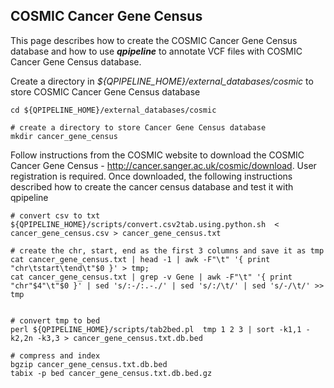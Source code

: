 
## COSMIC Cancer Gene Census

This page describes how to create the COSMIC Cancer Gene Census database and how to use **_qpipeline_** to annotate VCF files with COSMIC Cancer Gene Census database.


Create a directory in *${QPIPELINE_HOME}/external_databases/cosmic* to store COSMIC Cancer Gene Census database
```
cd ${QPIPELINE_HOME}/external_databases/cosmic

# create a directory to store Cancer Gene Census database
mkdir cancer_gene_census
```
Follow instructions from the COSMIC website to download the COSMIC Cancer Gene Census - http://cancer.sanger.ac.uk/cosmic/download. User registration is required. 
Once downloaded, the following instructions described how to create the cancer census database and test it with qpipeline

```
# convert csv to txt 
${QPIPELINE_HOME}/scripts/convert.csv2tab.using.python.sh  < cancer_gene_census.csv > cancer_gene_census.txt

# create the chr, start, end as the first 3 columns and save it as tmp 
cat cancer_gene_census.txt | head -1 | awk -F"\t" '{ print "chr\tstart\tend\t"$0 }' > tmp;
cat cancer_gene_census.txt | grep -v Gene | awk -F"\t" '{ print "chr"$4"\t"$0 }' | sed 's/:-/:.-./' | sed 's/:/\t/' | sed 's/-/\t/' >> tmp


# convert tmp to bed 
perl ${QPIPELINE_HOME}/scripts/tab2bed.pl  tmp 1 2 3 | sort -k1,1 -k2,2n -k3,3 > cancer_gene_census.txt.db.bed

# compress and index 
bgzip cancer_gene_census.txt.db.bed
tabix -p bed cancer_gene_census.txt.db.bed.gz



```
